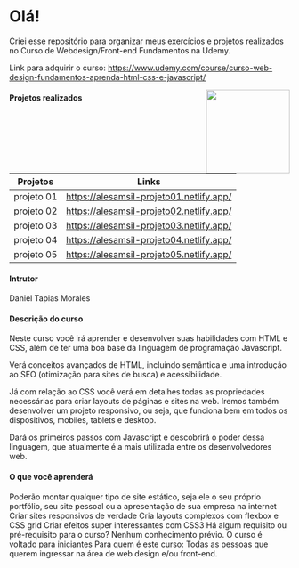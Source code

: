 # Olá! 

Criei esse repositório para organizar meus exercícios e projetos realizados no Curso de Webdesign/Front-end Fundamentos na Udemy. 


Link para adquirir o curso: https://www.udemy.com/course/curso-web-design-fundamentos-aprenda-html-css-e-javascript/


<a href="url"><img src="https://www.udemy.com/staticx/udemy/images/v7/logo-udemy.svg" align="right" height="150" width="150" ></a>


#### Projetos realizados 


| Projetos |Links|
|---|---|
| projeto 01 |https://alesamsil-projeto01.netlify.app/|
| projeto 02 |https://alesamsil-projeto02.netlify.app/|
| projeto 03 |https://alesamsil-projeto03.netlify.app/|
| projeto 04 |https://alesamsil-projeto04.netlify.app/|
| projeto 05 |https://alesamsil-projeto05.netlify.app/|

#### Intrutor 
Daniel Tapias Morales

#### Descrição do curso
Neste curso você irá aprender e desenvolver suas habilidades com HTML e CSS, além de ter uma boa base da linguagem de programação Javascript.

Verá conceitos avançados de HTML, incluindo semântica e uma introdução ao SEO (otimização para sites de busca) e acessibilidade.

Já com relação ao CSS você verá em detalhes todas as propriedades necessárias para criar layouts de páginas e sites na web. Iremos também desenvolver um projeto responsivo, ou seja, que funciona bem em todos os dispositivos, mobiles, tablets e desktop.

Dará os primeiros passos com Javascript e descobrirá o poder dessa linguagem, que atualmente é a mais utilizada entre os desenvolvedores web.

#### O que você aprenderá
Poderão montar qualquer tipo de site estático, seja ele o seu próprio portfólio, seu site pessoal ou a apresentação de sua empresa na internet
Criar sites responsivos de verdade
Cria layouts complexos com flexbox e CSS grid
Criar efeitos super interessantes com CSS3
Há algum requisito ou pré-requisito para o curso?
Nenhum conhecimento prévio. O curso é voltado para iniciantes
Para quem é este curso:
Todas as pessoas que querem ingressar na área de web design e/ou front-end.
